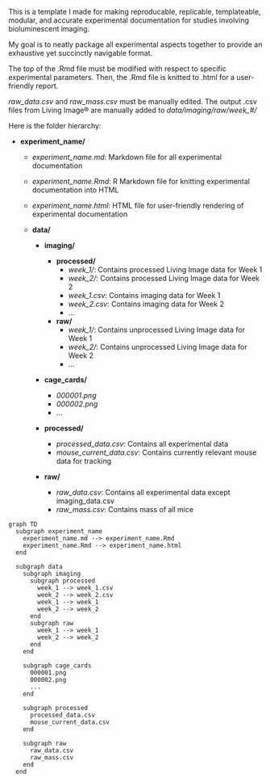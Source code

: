 This is a template I made for making reproducable, replicable, templateable, modular, and accurate experimental documentation for studies involving bioluminescent imaging.

My goal is to neatly package all experimental aspects together to provide an exhaustive yet succinctly navigable format.

The top of the .Rmd file must be modified with respect to specific experimental parameters. Then, the .Rmd file is knitted to .html for a user-friendly report.

*raw_data.csv* and *raw_mass.csv* must be manually edited. The output .csv files from Living Image® are manually added to *data/imaging/raw/week_#/*

Here is the folder hierarchy:

- **experiment_name/**
  - *experiment_name.md*: Markdown file for all experimental documentation
  - *experiment_name.Rmd*: R Markdown file for knitting experimental documentation into HTML
  - *experiment_name.html*: HTML file for user-friendly rendering of experimental documentation

  - **data/**
    - **imaging/**
      - **processed/**
        - *week_1/*: Contains processed Living Image data for Week 1
        - *week_2/*: Contains processed Living Image data for Week 2
        - *week_1.csv*: Contains imaging data for Week 1
        - *week_2.csv*: Contains imaging data for Week 2
        - ...
      - **raw/**
        - *week_1/*: Contains unprocessed Living Image data for Week 1
        - *week_2/*: Contains unprocessed Living Image data for Week 2
        - ...

    - **cage_cards/**
      - *000001.png*
      - *000002.png*
      - ...

    - **processed/**
      - *processed_data.csv*: Contains all experimental data
      - *mouse_current_data.csv*: Contains currently relevant mouse data for tracking

    - **raw/**
      - *raw_data.csv*: Contains all experimental data except imaging_data.csv
      - *raw_mass.csv*: Contains mass of all mice
     

```mermaid
graph TD
  subgraph experiment_name
    experiment_name.md --> experiment_name.Rmd
    experiment_name.Rmd --> experiment_name.html
  end

  subgraph data
    subgraph imaging
      subgraph processed
        week_1 --> week_1.csv
        week_2 --> week_2.csv
        week_1 --> week_1
        week_2 --> week_2
      end
      subgraph raw
        week_1 --> week_1
        week_2 --> week_2
      end
    end

    subgraph cage_cards
      000001.png
      000002.png
      ...
    end

    subgraph processed
      processed_data.csv
      mouse_current_data.csv
    end

    subgraph raw
      raw_data.csv
      raw_mass.csv
    end
  end
```
